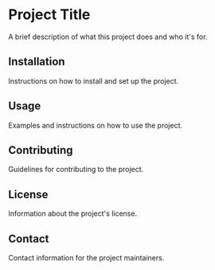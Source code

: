 # Project Title

A brief description of what this project does and who it's for.

## Installation

Instructions on how to install and set up the project.

## Usage

Examples and instructions on how to use the project.

## Contributing

Guidelines for contributing to the project.

## License

Information about the project's license.

## Contact

Contact information for the project maintainers.
